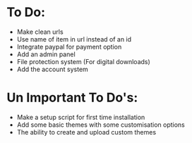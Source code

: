 To Do:
==========

- Make clean urls
- Use name of item in url instead of an id
- Integrate paypal for payment option
- Add an admin panel
- File protection system (For digital downloads)
- Add the account system

Un Important To Do's:
=====================
- Make a setup script for first time installation
- Add some basic themes with some customisation options
- The ability to create and upload custom themes
